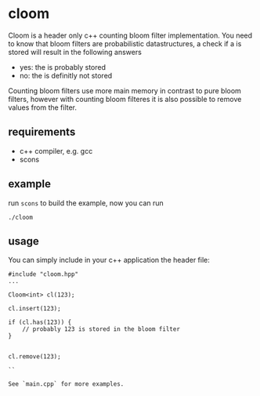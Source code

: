 # cloom
Cloom is a header only c++ counting bloom filter implementation.
You need to know that bloom filters are probabilistic datastructures,
a check if a <value> is stored will result in the following answers

* yes: the <value> is probably stored
* no: the <value> is definitly not stored

Counting bloom filters use more main memory in contrast to pure bloom filters,
however with counting bloom filteres it is also possible to remove values from the filter.

## requirements
* c++ compiler, e.g. gcc
* scons

## example
run `scons` to build the example, now you can run
```
./cloom
```


## usage
You can simply include in your c++ application the header file:
```
#include "cloom.hpp"
...

Cloom<int> cl(123);

cl.insert(123);

if (cl.has(123)) {
    // probably 123 is stored in the bloom filter
}


cl.remove(123);

``

See `main.cpp` for more examples.